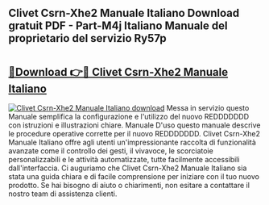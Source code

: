## Clivet Csrn-Xhe2 Manuale Italiano Download gratuit PDF - Part-M4j Italiano Manuale del proprietario del servizio Ry57p

# <h2><a href="http://dfden4.blite.top/?on=Clivet+Csrn-Xhe2+Manuale+Italiano">🔗Download 👉🔴 Clivet Csrn-Xhe2 Manuale Italiano</a></h2>

[![Clivet Csrn-Xhe2 Manuale Italiano download](https://i.imgur.com/lujVjoI.png)](http://dfden4.blite.top/?on=Clivet+Csrn-Xhe2+Manuale+Italiano)
Messa in servizio questo Manuale semplifica la configurazione e l'utilizzo del nuovo REDDDDDDD con istruzioni e illustrazioni chiare. Manuale D'uso questo manuale descrive le procedure operative corrette per il nuovo REDDDDDDD. Clivet Csrn-Xhe2 Manuale Italiano offre agli utenti un'impressionante raccolta di funzionalità avanzate come il controllo dei gesti, il vivavoce, le scorciatoie personalizzabili e le attività automatizzate, tutte facilmente accessibili dall'interfaccia. Ci auguriamo che Clivet Csrn-Xhe2 Manuale Italiano sia stata una guida chiara e di facile comprensione per iniziare con il tuo nuovo prodotto. Se hai bisogno di aiuto o chiarimenti, non esitare a contattare il nostro team di assistenza clienti.
